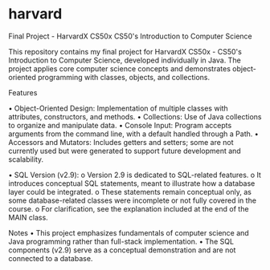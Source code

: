 # harvard
Final Project - HarvardX CS50x
CS50's Introduction to Computer Science

This repository contains my final project for HarvardX CS50x - CS50's
Introduction to Computer Science, developed individually in Java.
The project applies core computer science concepts and demonstrates object-oriented programming with classes, objects, and collections.

Features

 •	Object-Oriented Design: Implementation of multiple classes with attributes, constructors, and methods.
 •	Collections: Use of Java collections to organize and manipulate data.
 •	Console Input: Program accepts arguments from the command line, with a default handled through a Path.
 •	Accessors and Mutators: Includes getters and setters; some are not currently used but were generated to support future development and scalability.

•	SQL Version (v2.9):
  o	Version 2.9 is dedicated to SQL-related features.
  o	It introduces conceptual SQL statements, meant to illustrate how a database layer could be integrated.
  o	These statements remain conceptual only, as some database-related classes were incomplete or not fully covered in the course.
  o	For clarification, see the explanation included at the end of the MAIN class.

Notes
  •	This project emphasizes fundamentals of computer science and Java programming rather than full-stack implementation.
  •	The SQL components (v2.9) serve as a conceptual demonstration and are not connected to a database.

